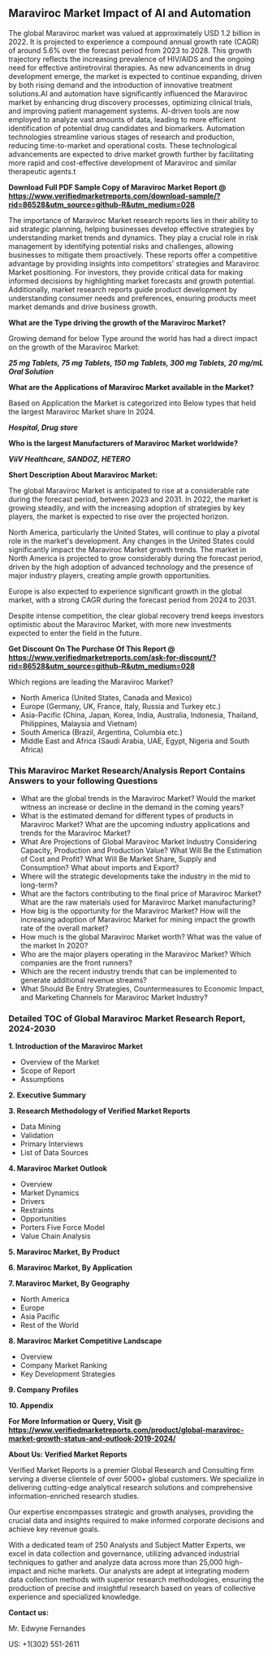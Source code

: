 <h2>Maraviroc Market Impact of AI and Automation</h2>The global Maraviroc market was valued at approximately USD 1.2 billion in 2022. It is projected to experience a compound annual growth rate (CAGR) of around 5.6% over the forecast period from 2023 to 2028. This growth trajectory reflects the increasing prevalence of HIV/AIDS and the ongoing need for effective antiretroviral therapies. As new advancements in drug development emerge, the market is expected to continue expanding, driven by both rising demand and the introduction of innovative treatment solutions.AI and automation have significantly influenced the Maraviroc market by enhancing drug discovery processes, optimizing clinical trials, and improving patient management systems. AI-driven tools are now employed to analyze vast amounts of data, leading to more efficient identification of potential drug candidates and biomarkers. Automation technologies streamline various stages of research and production, reducing time-to-market and operational costs. These technological advancements are expected to drive market growth further by facilitating more rapid and cost-effective development of Maraviroc and similar therapeutic agents.t</p><p id="" class=""><strong>Download Full PDF Sample Copy of Maraviroc Market Report @ <a href="https://www.verifiedmarketreports.com/download-sample/?rid=86528&utm_source=github-R&utm_medium=028" target="_blank">https://www.verifiedmarketreports.com/download-sample/?rid=86528&utm_source=github-R&utm_medium=028</a></strong></p><p>The importance of&nbsp;Maraviroc Market research reports lies in their ability to aid strategic planning, helping businesses develop effective strategies by understanding market trends and dynamics. They play a crucial role in risk management by identifying potential risks and challenges, allowing businesses to mitigate them proactively. These reports offer a competitive advantage by providing insights into competitors' strategies and Maraviroc Market positioning. For investors, they provide critical data for making informed decisions by highlighting market forecasts and growth potential. Additionally, market research reports guide product development by understanding consumer needs and preferences, ensuring products meet market demands and drive business growth.</p><p><strong>What are the&nbsp;Type driving the growth of the Maraviroc Market?</strong></p><p id="" class="">Growing demand for below Type around the world has had a direct impact on the growth of the Maraviroc Market:</p><em><strong>25 mg Tablets, 75 mg Tablets, 150 mg Tablets, 300 mg Tablets, 20 mg/mL Oral Solution</strong></em></p><strong>What are the&nbsp;Applications&nbsp;of Maraviroc Market available in the Market?</strong></p><p id="" class="">Based on Application the Market is categorized into Below types that held the largest Maraviroc Market share In 2024.</p><em><strong>Hospital, Drug store</strong></em></p><strong>Who is the largest Manufacturers of Maraviroc Market worldwide?</strong></p><p><em><strong>ViiV Healthcare, SANDOZ, HETERO</strong></em></p><p id="" class=""><strong>Short Description About Maraviroc Market:</strong></p><p>The global Maraviroc Market is anticipated to rise at a considerable rate during the forecast period, between 2023 and 2031. In 2022, the market is growing steadily, and with the increasing adoption of strategies by key players, the market is expected to rise over the projected horizon.</p><p>North America, particularly the United States, will continue to play a pivotal role in the market's development. Any changes in the United States could significantly impact the Maraviroc Market growth trends. The market in North America is projected to grow considerably during the forecast period, driven by the high adoption of advanced technology and the presence of major industry players, creating ample growth opportunities.</p><p>Europe is also expected to experience significant growth in the global market, with a strong CAGR during the forecast period from 2024 to 2031.</p><p>Despite intense competition, the clear global recovery trend keeps investors optimistic about the Maraviroc Market, with more new investments expected to enter the field in the future.</p><p id="" class=""><strong>Get Discount On The Purchase Of This Report @ <a href="https://www.verifiedmarketreports.com/ask-for-discount/?rid=86528&utm_source=github-R&utm_medium=028" target="_blank">https://www.verifiedmarketreports.com/ask-for-discount/?rid=86528&utm_source=github-R&utm_medium=028</a></strong></p>Which regions are leading the Maraviroc Market?</p><ul><li>North America (United States, Canada and Mexico)</li><li>Europe (Germany, UK, France, Italy, Russia and Turkey etc.)</li><li>Asia-Pacific (China, Japan, Korea, India, Australia, Indonesia, Thailand, Philippines, Malaysia and Vietnam)</li><li>South America (Brazil, Argentina, Columbia etc.)</li><li>Middle East and Africa (Saudi Arabia, UAE, Egypt, Nigeria and South Africa)</li></ul><h3 id="" class="">This Maraviroc Market Research/Analysis Report Contains Answers to your following Questions</h3><ul><li>What are the global trends in the Maraviroc Market? Would the market witness an increase or decline in the demand in the coming years?</li><li>What is the estimated demand for different types of products in Maraviroc Market? What are the upcoming industry applications and trends for the Maraviroc Market?</li><li>What Are Projections of Global Maraviroc Market Industry Considering Capacity, Production and Production Value? What Will Be the Estimation of Cost and Profit? What Will Be Market Share, Supply and Consumption? What about imports and Export?</li><li>Where will the strategic developments take the industry in the mid to long-term?</li><li>What are the factors contributing to the final price of Maraviroc Market? What are the raw materials used for Maraviroc Market manufacturing?</li><li>How big is the opportunity for the Maraviroc Market? How will the increasing adoption of Maraviroc Market for mining impact the growth rate of the overall market?</li><li>How much is the global Maraviroc Market worth? What was the value of the market In 2020?</li><li>Who are the major players operating in the Maraviroc Market? Which companies are the front runners?</li><li>Which are the recent industry trends that can be implemented to generate additional revenue streams?</li><li>What Should Be Entry Strategies, Countermeasures to Economic Impact, and Marketing Channels for Maraviroc Market Industry?</li></ul><h3 id="" class="">Detailed TOC of Global Maraviroc Market Research Report, 2024-2030</h3><p id="" class=""><strong>1. Introduction of the Maraviroc Market</strong></p><ul><li>Overview of the Market</li><li>Scope of Report</li><li>Assumptions</li></ul><p id="" class=""><strong>2. Executive Summary</strong></p><p id="" class=""><strong>3. Research Methodology of Verified Market Reports</strong></p><ul><li>Data Mining</li><li>Validation</li><li>Primary Interviews</li><li>List of Data Sources</li></ul><p id="" class=""><strong>4. Maraviroc Market Outlook</strong></p><ul><li>Overview</li><li>Market Dynamics</li><li>Drivers</li><li>Restraints</li><li>Opportunities</li><li>Porters Five Force Model</li><li>Value Chain Analysis</li></ul><p id="" class=""><strong>5. Maraviroc Market, By Product</strong></p><p id="" class=""><strong>6. Maraviroc Market, By Application</strong></p><p id="" class=""><strong>7. Maraviroc Market, By Geography</strong></p><ul><li>North America</li><li>Europe</li><li>Asia Pacific</li><li>Rest of the World</li></ul><p id="" class=""><strong>8. Maraviroc Market Competitive Landscape</strong></p><ul><li>Overview</li><li>Company Market Ranking</li><li>Key Development Strategies</li></ul><p id="" class=""><strong>9. Company Profiles</strong></p><p id="" class=""><strong>10. Appendix</strong></p><p id="" class=""><strong>For More Information or Query, Visit @ <a href="https://www.verifiedmarketreports.com/product/global-maraviroc-market-growth-status-and-outlook-2019-2024/" target="_blank">https://www.verifiedmarketreports.com/product/global-maraviroc-market-growth-status-and-outlook-2019-2024/</a></strong></p><p id="" class=""><strong>About Us: Verified Market Reports</strong></p><p id="" class="">Verified Market Reports is a premier Global Research and Consulting firm serving a diverse clientele of over 5000+ global customers. We specialize in delivering cutting-edge analytical research solutions and comprehensive information-enriched research studies.</p><p id="" class="">Our expertise encompasses strategic and growth analyses, providing the crucial data and insights required to make informed corporate decisions and achieve key revenue goals.</p><p id="" class="">With a dedicated team of 250 Analysts and Subject Matter Experts, we excel in data collection and governance, utilizing advanced industrial techniques to gather and analyze data across more than 25,000 high-impact and niche markets. Our analysts are adept at integrating modern data collection methods with superior research methodologies, ensuring the production of precise and insightful research based on years of collective experience and specialized knowledge.</p><p id="" class=""><strong>Contact us:</strong></p><p id="" class="">Mr. Edwyne Fernandes</p><p id="" class="">US: +1(302) 551-2611</p>